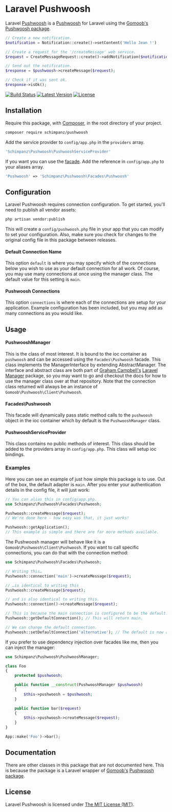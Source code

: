 # Laravel Pushwoosh

Laravel [Pushwoosh](https://www.pushwoosh.com) is a [Pushwoosh](https://www.pushwoosh.com) for Laravel using the [Gomoob's](https://github.com/gomoob) [Pushwoosh package](https://github.com/gomoob/php-pushwoosh).

```php
// Create a new notification.
$notification = Notification::create()->setContent('Hello Jean !')

// Create a request for the '/createMessage' web service.
$request = CreateMessageRequest::create()->addNotification($notification);

// Send out the notification.
$response = $pushwoosh->createMessage($request);

// Check if it was sent ok.
$response->isOk();
```

[![Build Status](https://img.shields.io/travis/schimpanz/Laravel-Pushwoosh/master.svg?style=flat)](https://travis-ci.org/schimpanz/Laravel-Pushwoosh)
[![Latest Version](https://img.shields.io/github/release/schimpanz/Laravel-Pushwoosh.svg?style=flat)](https://github.com/schimpanz/Laravel-Pushwoosh/releases)
[![License](https://img.shields.io/packagist/l/schimpanz/pushwoosh.svg?style=flat)](https://packagist.org/packages/schimpanz/pushwoosh)

## Installation
Require this package, with [Composer](https://getcomposer.org/), in the root directory of your project.

```bash
composer require schimpanz/pushwoosh
```

Add the service provider to ```config/app.php``` in the `providers` array.

```php
'Schimpanz\Pushwoosh\PushwooshServiceProvider'
```

If you want you can use the [facade](http://laravel.com/docs/facades). Add the reference in ```config/app.php``` to your aliases array.

```php
'Pushwoosh' => 'Schimpanz\Pushwoosh\Facades\Pushwoosh'
```

## Configuration

Laravel Pushwoosh requires connection configuration. To get started, you'll need to publish all vendor assets:

```bash
php artisan vendor:publish
```

This will create a `config/pushwoosh.php` file in your app that you can modify to set your configuration. Also, make sure you check for changes to the original config file in this package between releases.

#### Default Connection Name

This option `default` is where you may specify which of the connections below you wish to use as your default connection for all work. Of course, you may use many connections at once using the manager class. The default value for this setting is `main`.

#### Pushwoosh Connections

This option `connections` is where each of the connections are setup for your application. Example configuration has been included, but you may add as many connections as you would like.

## Usage

#### PushwooshManager

This is the class of most interest. It is bound to the ioc container as `pushwoosh` and can be accessed using the `Facades\Pushwoosh` facade. This class implements the ManagerInterface by extending AbstractManager. The interface and abstract class are both part of [Graham Campbell's](https://github.com/GrahamCampbell) [Laravel Manager](https://github.com/GrahamCampbell/Laravel-Manager) package, so you may want to go and checkout the docs for how to use the manager class over at that repository. Note that the connection class returned will always be an instance of `Gomoob\Pushwoosh\Client\Pushwoosh`.

#### Facades\Pushwoosh

This facade will dynamically pass static method calls to the `pushwoosh` object in the ioc container which by default is the `PushwooshManager` class.

#### PushwooshServiceProvider

This class contains no public methods of interest. This class should be added to the providers array in `config/app.php`. This class will setup ioc bindings.

### Examples
Here you can see an example of just how simple this package is to use. Out of the box, the default adapter is `main`. After you enter your authentication details in the config file, it will just work:

```php
// You can alias this in config/app.php.
use Schimpanz\Pushwoosh\Facades\Pushwoosh;

Pushwoosh::createMessage($request);
// We're done here - how easy was that, it just works!

Pushwoosh::getApplication();
// This example is simple and there are far more methods available.
```

The Pushwoosh manager will behave like it is a `Gomoob\Pushwoosh\Client\Pushwoosh`. If you want to call specific connections, you can do that with the connection method:

```php
use Schimpanz\Pushwoosh\Facades\Pushwoosh;

// Writing this…
Pushwoosh::connection('main')->createMessage($request);

// …is identical to writing this
Pushwoosh::createMessage($request);

// and is also identical to writing this.
Pushwoosh::connection()->createMessage($request);

// This is because the main connection is configured to be the default.
Pushwoosh::getDefaultConnection(); // This will return main.

// We can change the default connection.
Pushwoosh::setDefaultConnection('alternative'); // The default is now alternative.
```

If you prefer to use dependency injection over facades like me, then you can inject the manager:

```php
use Schimpanz\Pushwoosh\PushwooshManager;

class Foo
{
	protected $pushwoosh;

	public function __construct(PushwooshManager $pushwoosh)
	{
		$this->pushwoosh = $pushwoosh;
	}

	public function bar($request)
	{
		$this->pushwoosh->createMessage($request);
	}
}

App::make('Foo')->bar();
```

## Documentation
There are other classes in this package that are not documented here. This is because the package is a Laravel wrapper of [Gomoob's](https://github.com/gomoob) [Pushwoosh package](https://github.com/gomoob/php-pushwoosh).

## License

Laravel Pushwoosh is licensed under [The MIT License (MIT)](LICENSE).
